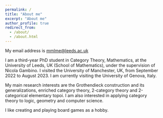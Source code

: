 ```yaml
---
permalink: /
title: "About me"
excerpt: "About me"
author_profile: true
redirect_from: 
  - /about/
  - /about.html
---
```


My email address is mmlme@leeds.ac.uk

I am a third-year PhD student in Category Theory, Mathematics, at the University of Leeds, UK (School of Mathematics), under the supervision of Nicola Gambino. I visited the University of Manchester, UK, from September 2022 to August 2023. I am currently visiting the University of Genova, Italy.

My main research interests are the Grothendieck construction and its generalizations, enriched category theory, 2-category theory and 2-categorical elementary topoi. I am also interested in applying category theory to logic, geometry and computer science. 

I like creating and playing board games as a hobby.
